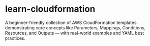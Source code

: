 # learn-cloudformation
A beginner-friendly collection of AWS CloudFormation templates demonstrating core concepts like Parameters, Mappings, Conditions, Resources, and Outputs — with real-world examples and YAML best practices.
